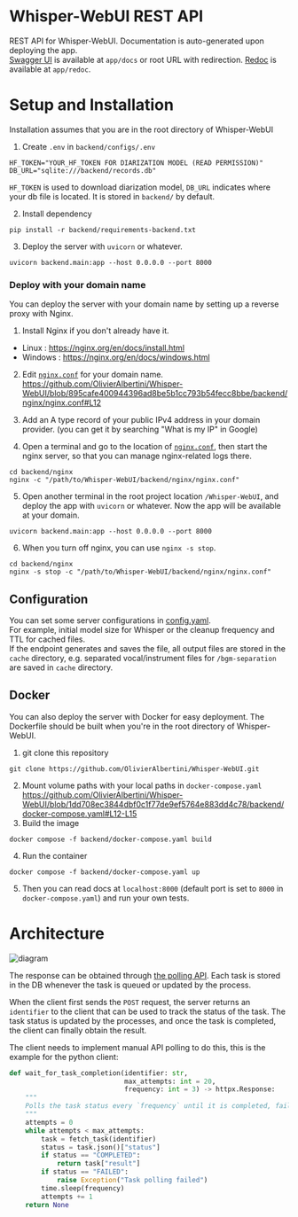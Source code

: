 # Whisper-WebUI REST API
REST API for Whisper-WebUI. Documentation is auto-generated upon deploying the app.
<br>[Swagger UI](https://github.com/swagger-api/swagger-ui) is available at `app/docs` or root URL with redirection. [Redoc](https://github.com/Redocly/redoc) is available at `app/redoc`.

# Setup and Installation

Installation assumes that you are in the root directory of Whisper-WebUI

1. Create `.env` in `backend/configs/.env`
```
HF_TOKEN="YOUR_HF_TOKEN FOR DIARIZATION MODEL (READ PERMISSION)"
DB_URL="sqlite:///backend/records.db"
```
`HF_TOKEN` is used to download diarization model, `DB_URL` indicates where your db file is located. It is stored in `backend/` by default.

2. Install dependency
```
pip install -r backend/requirements-backend.txt
```

3. Deploy the server with `uvicorn` or whatever. 
```
uvicorn backend.main:app --host 0.0.0.0 --port 8000
```

### Deploy with your domain name
You can deploy the server with your domain name by setting up a reverse proxy with Nginx.

1. Install Nginx if you don't already have it.
- Linux : https://nginx.org/en/docs/install.html
- Windows : https://nginx.org/en/docs/windows.html

2. Edit [`nginx.conf`](https://github.com/OlivierAlbertini/Whisper-WebUI/blob/master/backend/nginx/nginx.conf) for your domain name.
https://github.com/OlivierAlbertini/Whisper-WebUI/blob/895cafe400944396ad8be5b1cc793b54fecc8bbe/backend/nginx/nginx.conf#L12

3. Add an A type record of your public IPv4 address in your domain provider. (you can get it by searching "What is my IP" in Google)

4. Open a terminal and go to the location of [`nginx.conf`](https://github.com/OlivierAlbertini/Whisper-WebUI/blob/master/backend/nginx/nginx.conf), then start the nginx server, so that you can manage nginx-related logs there.
```shell
cd backend/nginx
nginx -c "/path/to/Whisper-WebUI/backend/nginx/nginx.conf"
```

5. Open another terminal in the root project location `/Whisper-WebUI`, and deploy the app with `uvicorn` or whatever. Now the app will be available at your domain.
```shell
uvicorn backend.main:app --host 0.0.0.0 --port 8000
```

6. When you turn off nginx, you can use `nginx -s stop`.
```shell
cd backend/nginx
nginx -s stop -c "/path/to/Whisper-WebUI/backend/nginx/nginx.conf"
```


## Configuration
You can set some server configurations in [config.yaml](https://github.com/OlivierAlbertini/Whisper-WebUI/blob/master/backend/configs/config.yaml). 
<br>For example, initial model size for Whisper or the cleanup frequency and TTL for cached files.
<br>If the endpoint generates and saves the file, all output files are stored in the `cache` directory, e.g. separated vocal/instrument files for `/bgm-separation` are saved in `cache` directory.

## Docker
You can also deploy the server with Docker for easy deployment.
The Dockerfile should be built when you're in the root directory of Whisper-WebUI.

1. git clone this repository
```
git clone https://github.com/OlivierAlbertini/Whisper-WebUI.git
```
2. Mount volume paths with your local paths in `docker-compose.yaml`
https://github.com/OlivierAlbertini/Whisper-WebUI/blob/1dd708ec3844dbf0c1f77de9ef5764e883dd4c78/backend/docker-compose.yaml#L12-L15
3. Build the image
```
docker compose -f backend/docker-compose.yaml build
```
4. Run the container
```
docker compose -f backend/docker-compose.yaml up
```

5. Then you can read docs at `localhost:8000` (default port is set to `8000` in `docker-compose.yaml`) and run your own tests. 


# Architecture

![diagram](https://github.com/user-attachments/assets/37d2ab2d-4eb4-4513-bb7b-027d0d631971)

The response can be obtained through [the polling API](https://docs.oracle.com/en/cloud/saas/marketing/responsys-develop/API/REST/Async/asyncApi-v1.3-requests-requestId-get.htm).
Each task is stored in the DB whenever the task is queued or updated by the process.

When the client first sends the `POST` request, the server returns an `identifier` to the client that can be used to track the status of the task. The task status is updated by the processes, and once the task is completed,  the client can finally obtain the result.

The client needs to implement manual API polling to do this, this is the example for the python client:
```python
def wait_for_task_completion(identifier: str,
                             max_attempts: int = 20,
                             frequency: int = 3) -> httpx.Response:
    """
    Polls the task status every `frequency` until it is completed, failed, or the `max_attempts` are reached.
    """
    attempts = 0
    while attempts < max_attempts:
        task = fetch_task(identifier)
        status = task.json()["status"]
        if status == "COMPLETED":
            return task["result"]
        if status == "FAILED":
            raise Exception("Task polling failed")
        time.sleep(frequency)
        attempts += 1
    return None
```
